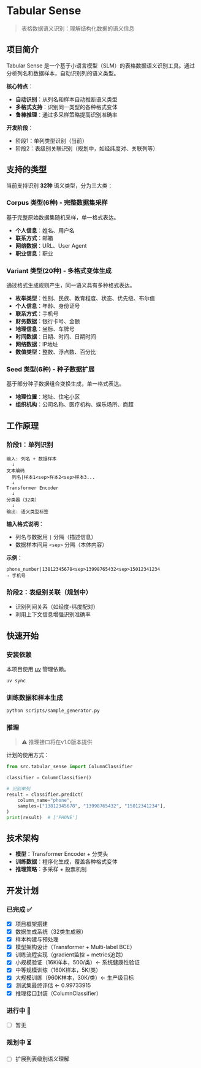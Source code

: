 # Tabular Sense

> 表格数据语义识别：理解结构化数据的语义信息

## 项目简介

Tabular Sense 是一个基于小语言模型（SLM）的表格数据语义识别工具。通过分析列名和数据样本，自动识别列的语义类型。

**核心特点**：

- **自动识别**：从列名和样本自动推断语义类型
- **多格式支持**：识别同一类型的各种格式变体
- **鲁棒推理**：通过多采样策略提高识别准确率

**开发阶段**：

- 阶段1：单列类型识别（当前）
- 阶段2：表级别关联识别（规划中，如经纬度对、关联列等）

## 支持的类型

当前支持识别 **32种** 语义类型，分为三大类：

### Corpus 类型(6种) - 完整数据集采样

基于完整原始数据集随机采样，单一格式表达。

- **个人信息**：姓名、用户名
- **联系方式**：邮箱
- **网络数据**：URL、User Agent
- **职业信息**：职业

### Variant 类型(20种) - 多格式变体生成

通过格式生成规则产生，同一语义具有多种格式表达。

- **枚举类型**：性别、民族、教育程度、状态、优先级、布尔值
- **个人信息**：年龄、身份证号
- **联系方式**：手机号
- **财务数据**：银行卡号、金额
- **地理信息**：坐标、车牌号
- **时间数据**：日期、时间、日期时间
- **网络数据**：IP地址
- **数值类型**：整数、浮点数、百分比

### Seed 类型(6种) - 种子数据扩展

基于部分种子数据组合变换生成，单一格式表达。

- **地理位置**：地址、住宅小区
- **组织机构**：公司名称、医疗机构、娱乐场所、商超

## 工作原理

### 阶段1：单列识别

```
输入: 列名 + 数据样本
  ↓
文本编码
  列名|样本1<sep>样本2<sep>样本3...
  ↓
Transformer Encoder
  ↓
分类器（32类）
  ↓
输出: 语义类型标签
```

**输入格式说明**：

- 列名与数据用 `|` 分隔（描述信息）
- 数据样本间用 `<sep>` 分隔（本体内容）

**示例**：

```
phone_number|13812345678<sep>13998765432<sep>15012341234
→ 手机号
```

### 阶段2：表级别关联（规划中）

- 识别列间关系（如经度-纬度配对）
- 利用上下文信息增强识别准确率

## 快速开始

### 安装依赖

本项目使用 [uv](https://github.com/astral-sh/uv) 管理依赖。

```bash
uv sync
```

### 训练数据和样本生成

```bash
python scripts/sample_generator.py
```

### 推理

> ⚠️ 推理接口将在v1.0版本提供

计划的使用方式：

```python
from src.tabular_sense import ColumnClassifier

classifier = ColumnClassifier()

# 识别单列
result = classifier.predict(
    column_name="phone",
    samples=["13812345678", "13998765432", "15012341234"],
)
print(result)  # ['PHONE']
```

## 技术架构

- **模型**：Transformer Encoder + 分类头
- **训练数据**：程序化生成，覆盖各种格式变体
- **推理策略**：多采样 + 投票机制

## 开发计划

### 已完成 ✅

- [x] 项目框架搭建
- [x] 数据生成系统（32类生成器）
- [x] 样本构建与预处理
- [x] 模型架构设计（Transformer + Multi-label BCE）
- [x] 训练流程实现（gradient监控 + metrics追踪）
- [x] 小规模验证（16K样本，500/类）← 系统健康性验证
- [x] 中等规模训练（160K样本，5K/类）
- [x] 大规模训练（960K样本，30K/类）← 生产级目标
- [x] 测试集最终评估 ← 0.99733915
- [x] 推理接口封装（ColumnClassifier）

### 进行中 🚧

- [ ] 暂无

### 规划中 ⏳

- [ ] 扩展到表级别语义理解

